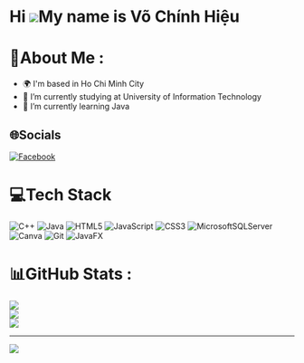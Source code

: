 
<!--
**Haryuya11/Haryuya11** is a ✨ _special_ ✨ repository because its `README.md` (this file) appears on your GitHub profile.

Here are some ideas to get you started:


- 👯 I’m looking to collaborate on ...
- 🤔 I’m looking for help with ...
- 💬 Ask me about ...
- 📫 How to reach me: ...
- 😄 Pronouns: ...
- ⚡ Fun fact: ...
-->
Hi ![](https://user-images.githubusercontent.com/18350557/176309783-0785949b-9127-417c-8b55-ab5a4333674e.gif)My name is Võ Chính Hiệu 
=====================================================================================================================================

# 💫About Me :
- 🌍  I'm based in Ho Chi Minh City
- 🔭 I’m currently studying at University of Information Technology
- 🌱 I’m currently learning Java


## 🌐Socials
[![Facebook](https://img.shields.io/badge/Facebook-%231877F2.svg?logo=Facebook&logoColor=white)](https://facebook.com/https://www.facebook.com/haruya.1108/) 


# 💻Tech Stack
![C++](https://img.shields.io/badge/c++-%2300599C.svg?style=flat&logo=c%2B%2B&logoColor=white) ![Java](https://img.shields.io/badge/java-%23ED8B00.svg?style=flat&logo=openjdk&logoColor=white) ![HTML5](https://img.shields.io/badge/html5-%23E34F26.svg?style=flat&logo=html5&logoColor=white) ![JavaScript](https://img.shields.io/badge/javascript-%23323330.svg?style=flat&logo=javascript&logoColor=%23F7DF1E) ![CSS3](https://img.shields.io/badge/css3-%231572B6.svg?style=flat&logo=css3&logoColor=white) ![MicrosoftSQLServer](https://img.shields.io/badge/Microsoft%20SQL%20Server-CC2927?style=flat&logo=microsoft%20sql%20server&logoColor=white) ![Canva](https://img.shields.io/badge/Canva-%2300C4CC.svg?style=flat&logo=Canva&logoColor=white) ![Git](https://img.shields.io/badge/git-%23F05033.svg?style=flat&logo=git&logoColor=white) ![JavaFX](https://img.shields.io/badge/javafx-%23FF0000.svg?style=flat&logo=javafx&logoColor=white)

# 📊GitHub Stats :
![](https://github-readme-stats.vercel.app/api?username=Haryuya11&theme=radical&hide_border=false&include_all_commits=false&count_private=false)<br/>
![](https://github-readme-streak-stats.herokuapp.com/?user=Haryuya11&theme=radical&hide_border=false)<br/>
![](https://github-readme-stats.vercel.app/api/top-langs/?username=Haryuya11&theme=radical&hide_border=false&include_all_commits=false&count_private=false&layout=compact)

---
[![](https://visitcount.itsvg.in/api?id=Haryuya11&icon=0&color=0)](https://visitcount.itsvg.in)



<!-- Proudly created with GPRM ( https://gprm.itsvg.in ) -->
